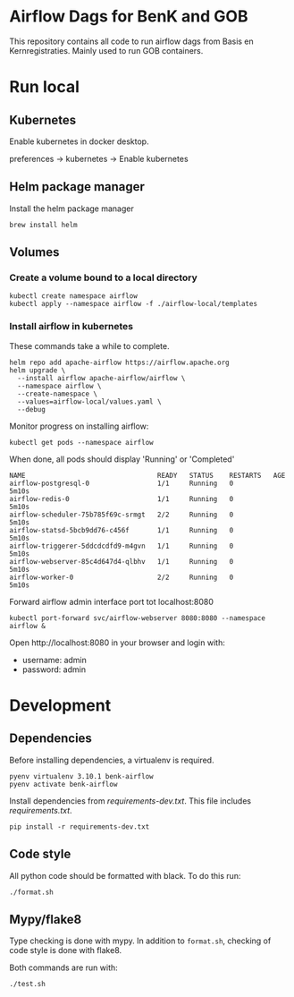 # Airflow Dags for BenK and GOB

This repository contains all code to run airflow dags from Basis en 
Kernregistraties. Mainly used to run GOB containers.

# Run local

## Kubernetes

Enable kubernetes in docker desktop.

preferences -> kubernetes -> Enable kubernetes

## Helm package manager

Install the helm package manager

```shell
brew install helm
```
## Volumes

### Create a volume bound to a local directory

```
kubectl create namespace airflow 
kubectl apply --namespace airflow -f ./airflow-local/templates
```


### Install airflow in kubernetes

These commands take a while to complete.

```shell
helm repo add apache-airflow https://airflow.apache.org
helm upgrade \
  --install airflow apache-airflow/airflow \
  --namespace airflow \
  --create-namespace \
  --values=airflow-local/values.yaml \
  --debug
```

Monitor progress on installing airflow:

```shell
kubectl get pods --namespace airflow
```

When done, all pods should display 'Running' or 'Completed' 

```
NAME                                 READY   STATUS    RESTARTS   AGE
airflow-postgresql-0                 1/1     Running   0          5m10s
airflow-redis-0                      1/1     Running   0          5m10s
airflow-scheduler-75b785f69c-srmgt   2/2     Running   0          5m10s
airflow-statsd-5bcb9dd76-c456f       1/1     Running   0          5m10s
airflow-triggerer-5ddcdcdfd9-m4gvn   1/1     Running   0          5m10s
airflow-webserver-85c4d647d4-qlbhv   1/1     Running   0          5m10s
airflow-worker-0                     2/2     Running   0          5m10s
```

Forward airflow admin interface port tot localhost:8080

```shell
kubectl port-forward svc/airflow-webserver 8080:8080 --namespace airflow &
```

Open http://localhost:8080 in your browser and login with:

- username: admin
- password: admin


# Development

## Dependencies
Before installing dependencies, a virtualenv is required.

```shell
pyenv virtualenv 3.10.1 benk-airflow
pyenv activate benk-airflow 
```

Install dependencies from _requirements-dev.txt_. This file includes _requirements.txt_. 

```shell
pip install -r requirements-dev.txt
```

## Code style

All python code should be formatted with black. To do this run:

```shell
./format.sh
```

## Mypy/flake8

Type checking is done with mypy.
In addition to `format.sh`, checking of code style is done with flake8.

Both commands are run with:

```shell
./test.sh
```
